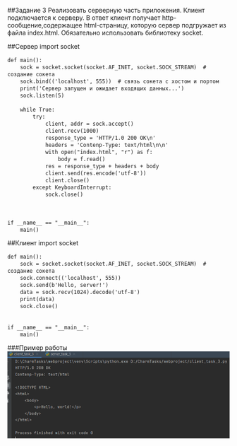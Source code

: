 ##Задание 3
Реализовать серверную часть приложения. Клиент подключается к серверу. В ответ
клиент получает http-сообщение,содержащее html-страницу, которую сервер
подгружает из файла index.html. 
Обязательно использовать библиотеку socket.


##Сервер
    import socket
    
    
    def main():
        sock = socket.socket(socket.AF_INET, socket.SOCK_STREAM)  # создание сокета
        sock.bind(('localhost', 555))  # связь сокета с хостом и портом
        print('Сервер запущен и ожидает входящих данных...')
        sock.listen(5)
    
        while True:
            try:
                client, addr = sock.accept()
                client.recv(1000)
                response_type = 'HTTP/1.0 200 OK\n'
                headers = 'Contenp-Type: text/html\n\n'
                with open("index.html", "r") as f:
                    body = f.read()
                res = response_type + headers + body
                client.send(res.encode('utf-8'))
                client.close()
            except KeyboardInterrupt:
                sock.close()
    
    
    
    if __name__ == "__main__":
        main()





##Клиент
    import socket
    
    
    def main():
        sock = socket.socket(socket.AF_INET, socket.SOCK_STREAM)  # создание сокета
        sock.connect(('localhost', 555))
        sock.send(b'Hello, server!')
        data = sock.recv(1024).decode('utf-8')
        print(data)
        sock.close()
    
    
    if __name__ == "__main__":
        main()


###Пример работы
![Пример 3 задания](pictures/task_3.PNG)